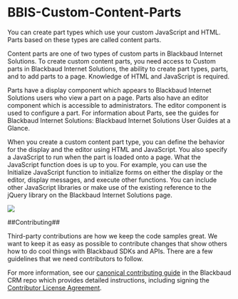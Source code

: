 BBIS-Custom-Content-Parts
=========================

You can create part types which use your custom JavaScript and HTML. Parts based on these types are called content parts.

Content parts are one of two types of custom parts in Blackbaud Internet Solutions. To create custom content parts, you need access to Custom parts in Blackbaud Internet Solutions, the ability to create part types, parts, and to add parts to a page. Knowledge of HTML and JavaScript is required.

Parts have a display component which appears to Blackbaud Internet Solutions users who view a part on a page. Parts also have an editor component which is accessible to administrators. The editor component is used to configure a part. For information about Parts, see the guides for Blackbaud Internet Solutions: Blackbaud Internet Solutions User Guides at a Glance.

When you create a custom content part type, you can define the behavior for the display and the editor using HTML and JavaScript. You also specify a JavaScript to run when the part is loaded onto a page. What the JavaScript function does is up to you. For example, you can use the Initialize JavaScript function to initialize forms on either the display or the editor, display messages, and execute other functions. You can include other JavaScript libraries or make use of the existing reference to the jQuery library on the Blackbaud Internet Solutions page.

![](https://github.com/blackbaud-community/Blackbaud-CRM/blob/gh-pages/images/BBIS-Custom-Content-Part.png)

##Contributing##

Third-party contributions are how we keep the code samples great. We want to keep it as easy as possible to contribute changes that show others how to do cool things with Blackbaud SDKs and APIs. There are a few guidelines that we need contributors to follow.

For more information, see our [canonical contributing guide](https://github.com/bbBobbyEarl/Blackbaud-CRM/blob/master/CONTRIBUTING.md) in the Blackbaud CRM repo which provides detailed instructions, including signing the [Contributor License Agreement](http://developer.blackbaud.com/cla).
